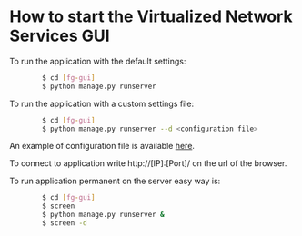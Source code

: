 # How to start the Virtualized Network Services GUI

To run the application with the default settings:
```sh
        $ cd [fg-gui]
        $ python manage.py runserver
```

To run the application with a custom settings file:
```sh
        $ cd [fg-gui]
        $ python manage.py runserver --d <configuration file>
```
An example of configuration file is available [here](./config/default-config.ini).

To connect to application write http://[IP]:[Port]/ on the url of the browser.

To run application permanent on the server easy way is:
```sh
        $ cd [fg-gui]
        $ screen
        $ python manage.py runserver &
        $ screen -d
```
